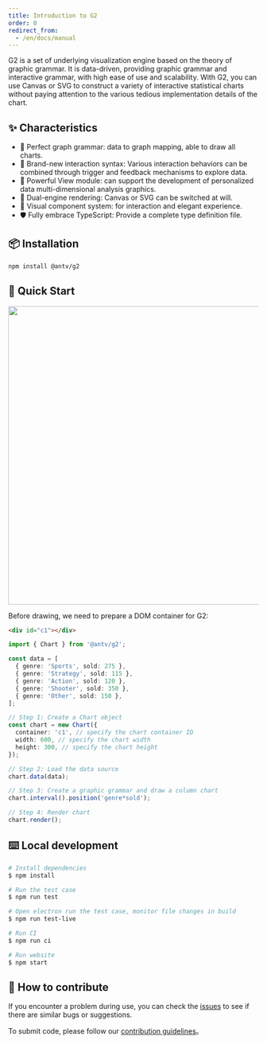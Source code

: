 ```yaml
---
title: Introduction to G2
order: 0
redirect_from:
  - /en/docs/manual
---
```


G2 is a set of underlying visualization engine based on the theory of graphic grammar. It is data-driven, providing graphic grammar and interactive grammar, with high ease of use and scalability. With G2, you can use Canvas or SVG to construct a variety of interactive statistical charts without paying attention to the various tedious implementation details of the chart.

## ✨ Characteristics

- 💯 Perfect graph grammar: data to graph mapping, able to draw all charts.
- 🤩 Brand-new interaction syntax: Various interaction behaviors can be combined through trigger and feedback mechanisms to explore data.
- 🦍 Powerful View module: can support the development of personalized data multi-dimensional analysis graphics.
- 👬 Dual-engine rendering: Canvas or SVG can be switched at will.
- 💄 Visual component system: for interaction and elegant experience.
- 🛡 Fully embrace TypeScript: Provide a complete type definition file.

## 📦 Installation

```bash
npm install @antv/g2
```

## 🔨 Quick Start

<img src="https://gw.alipayobjects.com/mdn/rms_2274c3/afts/img/A*8qbLQb7A0loAAAAAAAAAAABkARQnAQ" style="width:600px;">

Before drawing, we need to prepare a DOM container for G2:

```html
<div id="c1"></div>
```

```ts
import { Chart } from '@antv/g2';

const data = [
  { genre: 'Sports', sold: 275 },
  { genre: 'Strategy', sold: 115 },
  { genre: 'Action', sold: 120 },
  { genre: 'Shooter', sold: 350 },
  { genre: 'Other', sold: 150 },
];

// Step 1: Create a Chart object 
const chart = new Chart({
  container: 'c1', // specify the chart container ID 
  width: 600, // specify the chart width
  height: 300, // specify the chart height 
});

// Step 2: Load the data source 
chart.data(data);

// Step 3: Create a graphic grammar and draw a column chart 
chart.interval().position('genre*sold');

// Step 4: Render chart 
chart.render();
```

## ⌨️ Local development

```bash
# Install dependencies
$ npm install

# Run the test case
$ npm run test

# Open electron run the test case, monitor file changes in build
$ npm run test-live

# Run CI
$ npm run ci

# Run website 
$ npm start
```

## 🤝 How to contribute

If you encounter a problem during use, you can check the [issues](https://github.com/antvis/g2/issues) to see if there are similar bugs or suggestions.

To submit code, please follow our [contribution guidelines](https://github.com/antvis/g2/blob/master/CONTRIBUTING.md)。
